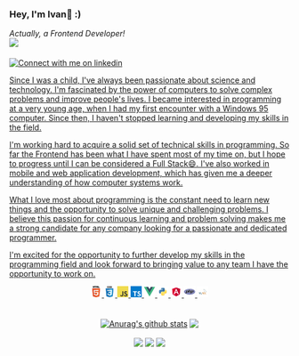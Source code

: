 ### Hey, I'm Ivan👋 :)
<i>Actually, a Frontend Developer!</i><br>
<img src="https://img.shields.io/github/followers/JRosSx91?label=Follow&style=social"><br/><br/>  <a href="https://www.linkedin.com/in/jross91" target="_blank">
<img src="https://img.shields.io/badge/LinkedIn-3572A5?style=for-the-badge&logo=linkedin&logoColor=white#gh-light-mode-only" alt="Connect with me on linkedin" >

Since I was a child, I've always been passionate about science and technology. I'm fascinated by the power of computers to solve complex problems and improve people's lives. I became interested in programming at a very young age, when I had my first encounter with a Windows 95 computer. Since then, I haven't stopped learning and developing my skills in the field.

I'm working hard to acquire a solid set of technical skills in programming. So far the Frontend has been what I have spent most of my time on, but I hope to progress until I can be considered a Full Stack😄. I've also worked in mobile and web application development, which has given me a deeper understanding of how computer systems work.

What I love most about programming is the constant need to learn new things and the opportunity to solve unique and challenging problems. I believe this passion for continuous learning and problem solving makes me a strong candidate for any company looking for a passionate and dedicated programmer.

I'm excited for the opportunity to further develop my skills in the programming field and look forward to bringing value to any team I have the opportunity to work on.
<br/>
<div align="center">
<code><img height="20" alt="html" src="https://raw.githubusercontent.com/github/explore/80688e429a7d4ef2fca1e82350fe8e3517d3494d/topics/html/html.png"></code>
<code><img height="20" alt="css" src="https://raw.githubusercontent.com/github/explore/80688e429a7d4ef2fca1e82350fe8e3517d3494d/topics/css/css.png"></code>
<code><img height="20" alt="javascript" src="https://raw.githubusercontent.com/github/explore/80688e429a7d4ef2fca1e82350fe8e3517d3494d/topics/javascript/javascript.png"></code>
<code><img height="20" alt="typescript" src="https://raw.githubusercontent.com/github/explore/80688e429a7d4ef2fca1e82350fe8e3517d3494d/topics/typescript/typescript.png"></code>
<code><img height="20" alt="vue" src="https://raw.githubusercontent.com/github/explore/80688e429a7d4ef2fca1e82350fe8e3517d3494d/topics/vue/vue.png"></code>
<code><img height="20" alt="python" src="https://raw.githubusercontent.com/github/explore/80688e429a7d4ef2fca1e82350fe8e3517d3494d/topics/python/python.png"></code>
<code><img height="20" alt="angular" src="https://raw.githubusercontent.com/github/explore/80688e429a7d4ef2fca1e82350fe8e3517d3494d/topics/angular/angular.png"></code>
<code><img height="20" alt="php" src="https://raw.githubusercontent.com/github/explore/80688e429a7d4ef2fca1e82350fe8e3517d3494d/topics/php/php.png"></code>
<code><img height="20" alt="mysql" src="https://raw.githubusercontent.com/github/explore/80688e429a7d4ef2fca1e82350fe8e3517d3494d/topics/mysql/mysql.png"></code>
  </div>
  <br>
  <br>
  <div align="center">
  <a href="https://github.com/anuraghazra/github-readme-stats"><img align="center" src="https://github-readme-stats.vercel.app/api?username=JRosSx91&show_icons=true&include_all_commits=true&theme=buefy&hide_border=true" alt="Anurag's github stats" /></a>  <a href="https://github.com/anuraghazra/github-readme-stats"><img align="center" src="https://github-readme-stats.vercel.app/api/top-langs/?username=JRosSx91&layout=compact&theme=buefy&hide_border=true" /></a>
  </div>
<br>
  <div align="center">
<img src="https://img.shields.io/coincap/price-usd/bitcoin?style=for-the-badge">
<img src="https://img.shields.io/coincap/price-usd/ethereum?style=for-the-badge">
<img src="https://img.shields.io/coincap/price-usd/solana?style=for-the-badge">
  </div>
<!--
**JRosSx91/JRosSx91** is a ✨ _special_ ✨ repository because its `README.md` (this file) appears on your GitHub profile.

Here are some ideas to get you started:

- 🔭 I’m currently working on ...
- 🌱 I’m currently learning ...
- 👯 I’m looking to collaborate on ...
- 🤔 I’m looking for help with ...
- 💬 Ask me about ...
- 📫 How to reach me: ...
- 😄 Pronouns: ...
- ⚡ Fun fact: ...
-->
